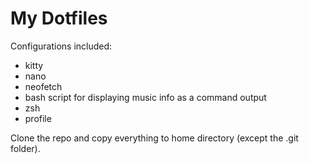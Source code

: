 # My Dotfiles

Configurations included:

- kitty
- nano
- neofetch
- bash script for displaying music info as a command output
- zsh
- profile

Clone the repo and copy everything to home directory (except the .git folder).
